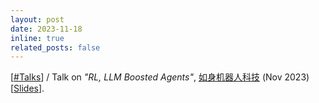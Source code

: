```yaml
---
layout: post
date: 2023-11-18
inline: true
related_posts: false
---
```


[[#Talks](/talks)] / Talk on *"RL, LLM Boosted Agents"*, [如身机器人科技](https://www.zhipin.com/companys/934ae755d84a08b103V73tm6ElA~.html) (Nov 2023) [[Slides](../assets/pdf/RL-LLM-Boosted-Agents-Talk-Rushen.pdf)]. 
